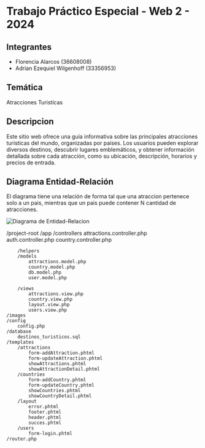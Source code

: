 # Trabajo Práctico Especial - Web 2 - 2024

## Integrantes
- Florencia Alarcos (36608008)
- Adrian Ezequiel Wilgenhoff (33356953)
 
## Temática
Atracciones Turistícas

## Descripcion
Este sitio web ofrece una guía informativa sobre las principales atracciones turísticas del mundo, organizadas por países. Los usuarios pueden explorar diversos destinos, descubrir lugares emblemáticos, y obtener información detallada sobre cada atracción, como su ubicación, descripción, horarios y precios de entrada.

## Diagrama Entidad-Relación
El diagrama tiene una relación de forma tal que una atraccion pertenece solo a un pais, mientras que un pais puede contener N cantidad de atracciones.

![Diagrama de Entidad-Relacion](databse/Diagrama-Entidad-Relacion.png)

/project-root
    /app
        /controllers
            attractions.controller.php       
            auth.controller.php
            country.controller.php
                
        /helpers
        /models
            attractions.model.php         
            country.model.php         
            db.model.php            
            user.model.php
                
        /views
			attractions.view.php
			country.view.php
			layout.view.php
			users.view.php
    /images     
    /config
        config.php
    /database
        destinos_turisticos.sql
    /templates
        /attractions
            form-addAttraction.phtml
            form-updateAttraction.phtml
            showAttractions.phtml
            showAttractionDetail.phtml
        /countries
            form-addCountry.phtml
            form-updateCountry.phtml
            showCountries.phtml
            showCountryDetail.phtml
        /layout
            error.phtml
            footer.phtml
            header.phtml
            succes.phtml
        /users
            form-login.phtml        
    /router.php
